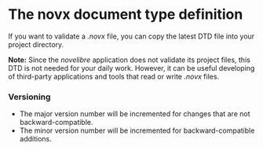 # The novx document type definition

If you want to validate a *.novx* file, you can copy the latest DTD file
into your project directory.

**Note:** Since the *novelibre* application does not validate its project files, 
this DTD is not needed for your daily work. However, it can be useful developing
of third-party applications and tools that read or write *.novx* files.


### Versioning

- The major version number will be incremented for changes that are not backward-compatible.
- The minor version number will be incremented for backward-compatible additions.